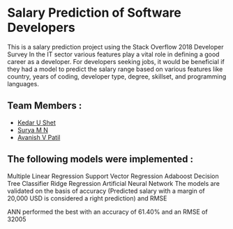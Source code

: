 
# Salary Prediction of Software Developers

This is a salary prediction project using the Stack Overflow 2018 Developer Survey In the IT sector various features play a vital role in defining a good career as a developer. For developers seeking jobs, it would be beneficial if they had a model to predict the salary range based on various features like country, years of coding, developer type, degree, skillset, and programming languages.

## Team Members :

- [Kedar U Shet](https://github.com/kedarshet/)
- [Surya M N](https://github.com/SuryaMN)
- [Avanish V Patil](https://github.com/avanish23)

## The following models were implemented :

Multiple Linear Regression
Support Vector Regression
Adaboost
Decision Tree Classifier
Ridge Regression
Artificial Neural Network
The models are validated on the basis of accuracy (Predicted salary with a margin of 20,000 USD is considered a right prediction) and RMSE

ANN performed the best with an accuracy of 61.40% and an RMSE of 32005

